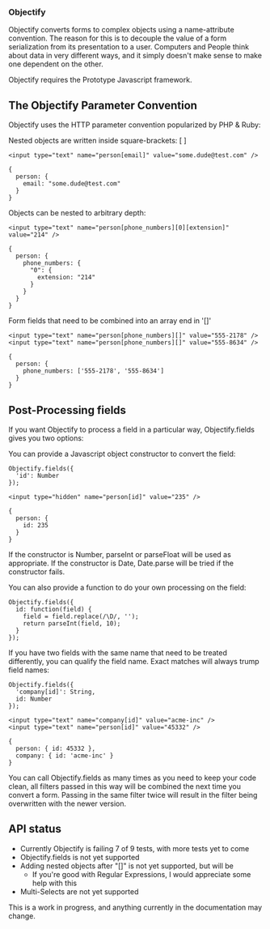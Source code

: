 ### Objectify

Objectify converts forms to complex objects using a name-attribute convention.
The reason for this is to decouple the value of a form serialization from its
presentation to a user. Computers and People think about data in very different
ways, and it simply doesn't make sense to make one dependent on the other.

Objectify requires the Prototype Javascript framework.

## The Objectify Parameter Convention

Objectify uses the HTTP parameter convention popularized by PHP & Ruby:

Nested objects are written inside square-brackets: [ ]

    <input type="text" name="person[email]" value="some.dude@test.com" />
    
    {
      person: {
        email: "some.dude@test.com"
      }
    }

Objects can be nested to arbitrary depth:

    <input type="text" name="person[phone_numbers][0][extension]" value="214" />
    
    {
      person: {
        phone_numbers: {
          "0": {
            extension: "214"
          }
        }
      }
    }

Form fields that need to be combined into an array end in '[]'

    <input type="text" name="person[phone_numbers][]" value="555-2178" />
    <input type="text" name="person[phone_numbers][]" value="555-8634" />
    
    {
      person: {
        phone_numbers: ['555-2178', '555-8634']
      }
    }
    
## Post-Processing fields

If you want Objectify to process a field in a particular way, Objectify.fields gives
you two options:

You can provide a Javascript object constructor to convert the field:

    Objectify.fields({
      'id': Number
    });

    <input type="hidden" name="person[id]" value="235" />
    
    {
      person: {
        id: 235
      }
    }

If the constructor is Number, parseInt or parseFloat will be used as appropriate.
If the constructor is Date, Date.parse will be tried if the constructor fails.

You can also provide a function to do your own processing on the field:

    Objectify.fields({
      id: function(field) {
        field = field.replace(/\D/, '');
        return parseInt(field, 10);
      }
    });

If you have two fields with the same name that need to be treated differently,  you
can qualify the field name. Exact matches will always trump field names:

    Objectify.fields({
      'company[id]': String,
      id: Number
    });
    
    <input type="text" name="company[id]" value="acme-inc" />
    <input type="text" name="person[id]" value="45332" />
    
    {
      person: { id: 45332 },
      company: { id: 'acme-inc' }
    }
    
You can call Objectify.fields as many times as you need to keep your code clean, all
filters passed in this way will be combined the next time you convert a form. Passing
in the same filter twice will result in the filter being overwritten with the newer
version.

## API status

* Currently Objectify is failing 7 of 9 tests, with more tests yet to come
* Objectify.fields is not yet supported
* Adding nested objects after "[]" is not yet supported, but will be
  - If you're good with Regular Expressions, I would appreciate some help with this
* Multi-Selects are not yet supported
  
This is a work in progress, and anything currently in the documentation may change.